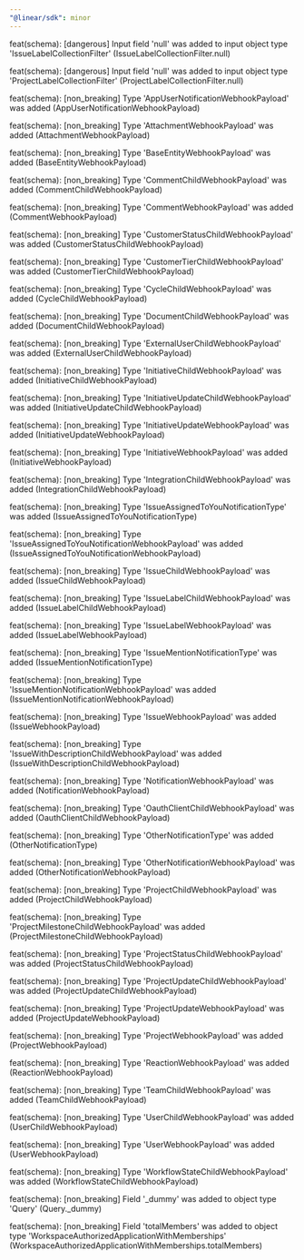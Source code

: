 ```yaml
---
"@linear/sdk": minor
---
```



feat(schema): [dangerous] Input field 'null' was added to input object type 'IssueLabelCollectionFilter' (IssueLabelCollectionFilter.null)

feat(schema): [dangerous] Input field 'null' was added to input object type 'ProjectLabelCollectionFilter' (ProjectLabelCollectionFilter.null)

feat(schema): [non_breaking] Type 'AppUserNotificationWebhookPayload' was added (AppUserNotificationWebhookPayload)

feat(schema): [non_breaking] Type 'AttachmentWebhookPayload' was added (AttachmentWebhookPayload)

feat(schema): [non_breaking] Type 'BaseEntityWebhookPayload' was added (BaseEntityWebhookPayload)

feat(schema): [non_breaking] Type 'CommentChildWebhookPayload' was added (CommentChildWebhookPayload)

feat(schema): [non_breaking] Type 'CommentWebhookPayload' was added (CommentWebhookPayload)

feat(schema): [non_breaking] Type 'CustomerStatusChildWebhookPayload' was added (CustomerStatusChildWebhookPayload)

feat(schema): [non_breaking] Type 'CustomerTierChildWebhookPayload' was added (CustomerTierChildWebhookPayload)

feat(schema): [non_breaking] Type 'CycleChildWebhookPayload' was added (CycleChildWebhookPayload)

feat(schema): [non_breaking] Type 'DocumentChildWebhookPayload' was added (DocumentChildWebhookPayload)

feat(schema): [non_breaking] Type 'ExternalUserChildWebhookPayload' was added (ExternalUserChildWebhookPayload)

feat(schema): [non_breaking] Type 'InitiativeChildWebhookPayload' was added (InitiativeChildWebhookPayload)

feat(schema): [non_breaking] Type 'InitiativeUpdateChildWebhookPayload' was added (InitiativeUpdateChildWebhookPayload)

feat(schema): [non_breaking] Type 'InitiativeUpdateWebhookPayload' was added (InitiativeUpdateWebhookPayload)

feat(schema): [non_breaking] Type 'InitiativeWebhookPayload' was added (InitiativeWebhookPayload)

feat(schema): [non_breaking] Type 'IntegrationChildWebhookPayload' was added (IntegrationChildWebhookPayload)

feat(schema): [non_breaking] Type 'IssueAssignedToYouNotificationType' was added (IssueAssignedToYouNotificationType)

feat(schema): [non_breaking] Type 'IssueAssignedToYouNotificationWebhookPayload' was added (IssueAssignedToYouNotificationWebhookPayload)

feat(schema): [non_breaking] Type 'IssueChildWebhookPayload' was added (IssueChildWebhookPayload)

feat(schema): [non_breaking] Type 'IssueLabelChildWebhookPayload' was added (IssueLabelChildWebhookPayload)

feat(schema): [non_breaking] Type 'IssueLabelWebhookPayload' was added (IssueLabelWebhookPayload)

feat(schema): [non_breaking] Type 'IssueMentionNotificationType' was added (IssueMentionNotificationType)

feat(schema): [non_breaking] Type 'IssueMentionNotificationWebhookPayload' was added (IssueMentionNotificationWebhookPayload)

feat(schema): [non_breaking] Type 'IssueWebhookPayload' was added (IssueWebhookPayload)

feat(schema): [non_breaking] Type 'IssueWithDescriptionChildWebhookPayload' was added (IssueWithDescriptionChildWebhookPayload)

feat(schema): [non_breaking] Type 'NotificationWebhookPayload' was added (NotificationWebhookPayload)

feat(schema): [non_breaking] Type 'OauthClientChildWebhookPayload' was added (OauthClientChildWebhookPayload)

feat(schema): [non_breaking] Type 'OtherNotificationType' was added (OtherNotificationType)

feat(schema): [non_breaking] Type 'OtherNotificationWebhookPayload' was added (OtherNotificationWebhookPayload)

feat(schema): [non_breaking] Type 'ProjectChildWebhookPayload' was added (ProjectChildWebhookPayload)

feat(schema): [non_breaking] Type 'ProjectMilestoneChildWebhookPayload' was added (ProjectMilestoneChildWebhookPayload)

feat(schema): [non_breaking] Type 'ProjectStatusChildWebhookPayload' was added (ProjectStatusChildWebhookPayload)

feat(schema): [non_breaking] Type 'ProjectUpdateChildWebhookPayload' was added (ProjectUpdateChildWebhookPayload)

feat(schema): [non_breaking] Type 'ProjectUpdateWebhookPayload' was added (ProjectUpdateWebhookPayload)

feat(schema): [non_breaking] Type 'ProjectWebhookPayload' was added (ProjectWebhookPayload)

feat(schema): [non_breaking] Type 'ReactionWebhookPayload' was added (ReactionWebhookPayload)

feat(schema): [non_breaking] Type 'TeamChildWebhookPayload' was added (TeamChildWebhookPayload)

feat(schema): [non_breaking] Type 'UserChildWebhookPayload' was added (UserChildWebhookPayload)

feat(schema): [non_breaking] Type 'UserWebhookPayload' was added (UserWebhookPayload)

feat(schema): [non_breaking] Type 'WorkflowStateChildWebhookPayload' was added (WorkflowStateChildWebhookPayload)

feat(schema): [non_breaking] Field '_dummy' was added to object type 'Query' (Query._dummy)

feat(schema): [non_breaking] Field 'totalMembers' was added to object type 'WorkspaceAuthorizedApplicationWithMemberships' (WorkspaceAuthorizedApplicationWithMemberships.totalMembers)